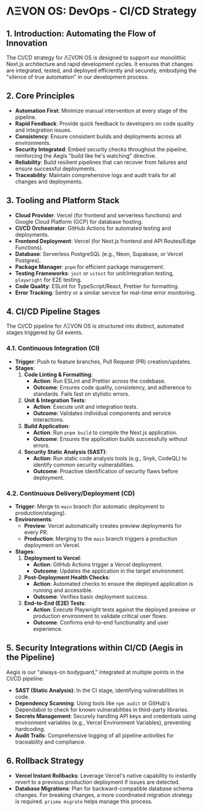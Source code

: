 # ΛΞVON OS: DevOps - CI/CD Strategy

## 1. Introduction: Automating the Flow of Innovation

The CI/CD strategy for ΛΞVON OS is designed to support our monolithic Next.js architecture and rapid development cycles. It ensures that changes are integrated, tested, and deployed efficiently and securely, embodying the "silence of true automation" in our development process.

## 2. Core Principles

-   **Automation First**: Minimize manual intervention at every stage of the pipeline.
-   **Rapid Feedback**: Provide quick feedback to developers on code quality and integration issues.
-   **Consistency**: Ensure consistent builds and deployments across all environments.
-   **Security Integrated**: Embed security checks throughout the pipeline, reinforcing the Aegis "build like he's watching" directive.
-   **Reliability**: Build resilient pipelines that can recover from failures and ensure successful deployments.
-   **Traceability**: Maintain comprehensive logs and audit trails for all changes and deployments.

## 3. Tooling and Platform Stack

-   **Cloud Provider**: Vercel (for frontend and serverless functions) and Google Cloud Platform (GCP) for database hosting.
-   **CI/CD Orchestrator**: GitHub Actions for automated testing and deployments.
-   **Frontend Deployment**: Vercel (for Next.js frontend and API Routes/Edge Functions).
-   **Database**: Serverless PostgreSQL (e.g., Neon, Supabase, or Vercel Postgres).
-   **Package Manager**: `pnpm` for efficient package management.
-   **Testing Frameworks**: `jest` or `vitest` for unit/integration testing, `playwright` for E2E testing.
-   **Code Quality**: ESLint for TypeScript/React, Prettier for formatting.
-   **Error Tracking**: Sentry or a similar service for real-time error monitoring.

## 4. CI/CD Pipeline Stages

The CI/CD pipeline for ΛΞVON OS is structured into distinct, automated stages triggered by Git events.

### 4.1. Continuous Integration (CI)

-   **Trigger**: Push to feature branches, Pull Request (PR) creation/updates.
-   **Stages**:
    1.  **Code Linting & Formatting**:
        -   **Action**: Run ESLint and Prettier across the codebase.
        -   **Outcome**: Ensures code quality, consistency, and adherence to standards. Fails fast on stylistic errors.
    2.  **Unit & Integration Tests**:
        -   **Action**: Execute unit and integration tests.
        -   **Outcome**: Validates individual components and service interactions.
    3.  **Build Application**:
        -   **Action**: Run `pnpm build` to compile the Next.js application.
        -   **Outcome**: Ensures the application builds successfully without errors.
    4.  **Security Static Analysis (SAST)**:
        -   **Action**: Run static code analysis tools (e.g., Snyk, CodeQL) to identify common security vulnerabilities.
        -   **Outcome**: Proactive identification of security flaws before deployment.

### 4.2. Continuous Delivery/Deployment (CD)

-   **Trigger**: Merge to `main` branch (for automatic deployment to production/staging).
-   **Environments**:
    -   **Preview**: Vercel automatically creates preview deployments for every PR.
    -   **Production**: Merging to the `main` branch triggers a production deployment on Vercel.
-   **Stages**:
    1.  **Deployment to Vercel**:
        -   **Action**: GitHub Actions trigger a Vercel deployment.
        -   **Outcome**: Updates the application in the target environment.
    2.  **Post-Deployment Health Checks**:
        -   **Action**: Automated checks to ensure the deployed application is running and accessible.
        -   **Outcome**: Verifies basic deployment success.
    3.  **End-to-End (E2E) Tests**:
        -   **Action**: Execute Playwright tests against the deployed preview or production environment to validate critical user flows.
        -   **Outcome**: Confirms end-to-end functionality and user experience.

## 5. Security Integrations within CI/CD (Aegis in the Pipeline)

Aegis is our "always-on bodyguard," integrated at multiple points in the CI/CD pipeline:

-   **SAST (Static Analysis)**: In the CI stage, identifying vulnerabilities in code.
-   **Dependency Scanning**: Using tools like `npm audit` or GitHub's Dependabot to check for known vulnerabilities in third-party libraries.
-   **Secrets Management**: Securely handling API keys and credentials using environment variables (e.g., Vercel Environment Variables), preventing hardcoding.
-   **Audit Trails**: Comprehensive logging of all pipeline activities for traceability and compliance.

## 6. Rollback Strategy

-   **Vercel Instant Rollbacks**: Leverage Vercel's native capability to instantly revert to a previous production deployment if issues are detected.
-   **Database Migrations**: Plan for backward-compatible database schema changes. For breaking changes, a more coordinated migration strategy is required. `prisma migrate` helps manage this process.
